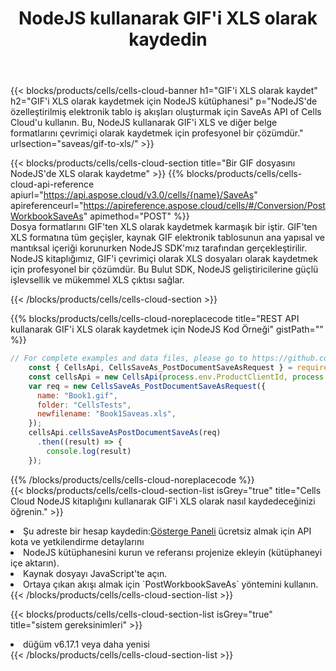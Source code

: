 ﻿---
title:  NodeJS kullanarak GIF'i XLS olarak kaydedin
description:  GIF formatındaki dosyayı XLS formatındaki dosya olarak kaydetmek için NodeJS için Aspose.Cells Cloud SDK'yı kullanma.
kwords: Excel, Save GIF as XLS, REST, NodeJS
howto: How to save GIF as XLS using Aspose.Cells Cloud NodeJS library.
---
{{< blocks/products/cells/cells-cloud-banner h1="GIF\'i XLS olarak kaydet" h2="GIF\'i XLS olarak kaydetmek için NodeJS kütüphanesi" p="NodeJS\'de özelleştirilmiş elektronik tablo iş akışları oluşturmak için SaveAs API of Cells Cloud\'u kullanın. Bu, NodeJS kullanarak GIF\'i XLS ve diğer belge formatlarını çevrimiçi olarak kaydetmek için profesyonel bir çözümdür." urlsection="saveas/gif-to-xls/" >}}

{{< blocks/products/cells/cells-cloud-section title="Bir GIF dosyasını NodeJS\'de XLS olarak kaydetme" >}}
{{% blocks/products/cells/cells-cloud-api-reference apiurl="https://api.aspose.cloud/v3.0/cells/{name}/SaveAs" apireferenceurl="https://apireference.aspose.cloud/cells/#/Conversion/PostWorkbookSaveAs" apimethod="POST" %}}
<br/>
Dosya formatlarını GIF'ten XLS olarak kaydetmek karmaşık bir iştir. GIF'ten XLS formatına tüm geçişler, kaynak GIF elektronik tablosunun ana yapısal ve mantıksal içeriği korunurken NodeJS SDK'mız tarafından gerçekleştirilir. NodeJS kitaplığımız, GIF'i çevrimiçi olarak XLS dosyaları olarak kaydetmek için profesyonel bir çözümdür. Bu Bulut SDK, NodeJS geliştiricilerine güçlü işlevsellik ve mükemmel XLS çıktısı sağlar.

{{< /blocks/products/cells/cells-cloud-section >}}

{{% blocks/products/cells/cells-cloud-noreplacecode title="REST API kullanarak GIF\'i XLS olarak kaydetmek için NodeJS Kod Örneği" gistPath="" %}}
  
```js
// For complete examples and data files, please go to https://github.com/aspose-cells-cloud/aspose-cells-cloud-node/
    const { CellsApi, CellsSaveAs_PostDocumentSaveAsRequest } = require("asposecellscloud");
    const cellsApi = new CellsApi(process.env.ProductClientId, process.env.ProductClientSecret);
    var req = new CellsSaveAs_PostDocumentSaveAsRequest({
      name: "Book1.gif",
      folder: "CellsTests",
      newfilename: "Book1Saveas.xls",
    });
    cellsApi.cellsSaveAsPostDocumentSaveAs(req)
      .then((result) => {
        console.log(result)
    });
```
  
{{% /blocks/products/cells/cells-cloud-noreplacecode %}}
<br/>
{{< blocks/products/cells/cells-cloud-section-list isGrey="true" title="Cells Cloud NodeJS kitaplığını kullanarak GIF\'i XLS olarak nasıl kaydedeceğinizi öğrenin." >}}
<li> Şu adreste bir hesap kaydedin:<a href="https://dashboard.aspose.cloud/">Gösterge Paneli</a> ücretsiz almak için API kota ve yetkilendirme detaylarını</li>
<li>NodeJS kütüphanesini kurun ve referansı projenize ekleyin (kütüphaneyi içe aktarın).</li>
<li>Kaynak dosyayı JavaScript'te açın.</li>
<li>Ortaya çıkan akışı almak için `PostWorkbookSaveAs` yöntemini kullanın.</li>
{{< /blocks/products/cells/cells-cloud-section-list >}}

{{< blocks/products/cells/cells-cloud-section-list isGrey="true" title="sistem gereksinimleri" >}}
<li>düğüm v6.17.1 veya daha yenisi</li>
{{< /blocks/products/cells/cells-cloud-section-list >}}

